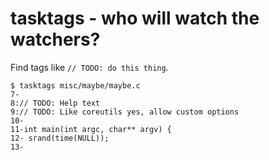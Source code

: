 tasktags - who will watch the watchers?
=======================================

Find tags like `// TODO: do this thing`.

```
$ tasktags misc/maybe/maybe.c
7-
8:// TODO: Help text
9:// TODO: Like coreutils yes, allow custom options
10-
11-int main(int argc, char** argv) {
12-	srand(time(NULL));
13-
```
